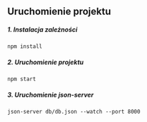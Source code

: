 ## Uruchomienie projektu

##### 1. Instalacja zależności 
`npm install`
##### 2. Uruchomienie projektu 
`npm start`
##### 3. Uruchomienie json-server
`json-server db/db.json --watch --port 8000`